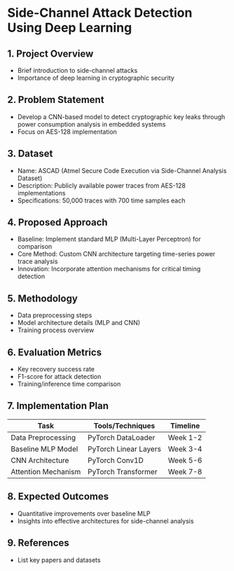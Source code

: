 # Side-Channel Attack Detection Using Deep Learning

## 1. Project Overview
- Brief introduction to side-channel attacks
- Importance of deep learning in cryptographic security

## 2. Problem Statement
- Develop a CNN-based model to detect cryptographic key leaks through power consumption analysis in embedded systems
- Focus on AES-128 implementation

## 3. Dataset
- Name: ASCAD (Atmel Secure Code Execution via Side-Channel Analysis Dataset)
- Description: Publicly available power traces from AES-128 implementations
- Specifications: 50,000 traces with 700 time samples each

## 4. Proposed Approach
- Baseline: Implement standard MLP (Multi-Layer Perceptron) for comparison
- Core Method: Custom CNN architecture targeting time-series power trace analysis
- Innovation: Incorporate attention mechanisms for critical timing detection

## 5. Methodology
- Data preprocessing steps
- Model architecture details (MLP and CNN)
- Training process overview

## 6. Evaluation Metrics
- Key recovery success rate
- F1-score for attack detection
- Training/inference time comparison

## 7. Implementation Plan
| Task                  | Tools/Techniques       | Timeline    |
|-----------------------|------------------------|-------------|
| Data Preprocessing    | PyTorch DataLoader     | Week 1-2    |
| Baseline MLP Model    | PyTorch Linear Layers  | Week 3-4    |
| CNN Architecture      | PyTorch Conv1D         | Week 5-6    |
| Attention Mechanism   | PyTorch Transformer    | Week 7-8    |

## 8. Expected Outcomes
- Quantitative improvements over baseline MLP
- Insights into effective architectures for side-channel analysis

## 9. References
- List key papers and datasets

